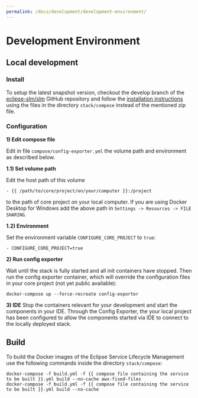 ```yaml
---
permalink: /docs/development/development-environment/
---
```


# Development Environment

## Local development

### Install
To setup the latest snapshot version, checkout the develop branch of the [eclipse-slm/slm](https://github.com/eclipse-slm/slm) GitHub repository and follow the [installation instructions](/docs/getting-started/installation/) using the files in the directory `stack/compose` instead of the mentioned zip file.

### Configuration

**1) Edit compose file**

Edit in file `compose/config-exporter.yml` the volume path and environment as described below.

**1.1) Set volume path**

Edit the host path of this volume
```
- {{ /path/to/core/project/on/your/computer }}:/project
```
to the path of core project on your local computer. If you are using Docker Desktop for Windows add the above path 
in `Settings -> Resources -> FILE SHARING`.

**1.2) Environment**

Set the environment variable `CONFIGURE_CORE_PROJECT` to `true`:
```
- CONFIGURE_CORE_PROJECT=true
```

**2) Run config exporter**

Wait until the stack is fully started and all init containers have stopped. Then run the config exporter container, 
which will override the configuration files in your core project (not yet public available):
```
docker-compose up --force-recreate config-exporter
```

**3) IDE**
Stop the containers relevant for your development and start the components in your IDE. Through the Config Exporter, the your local project has been configured to allow the components started via IDE to connect to the locally deployed stack.

## Build
To build the Docker images of the Eclipse Service Lifecycle Management use the following commands inside the directory `stack/compose`:
```
docker-compose -f build.yml -f {{ compose file containing the service to be built }}.yml build --no-cache awx-fixed-files
docker-compose -f build.yml -f {{ compose file containing the service to be built }}.yml build --no-cache
```
